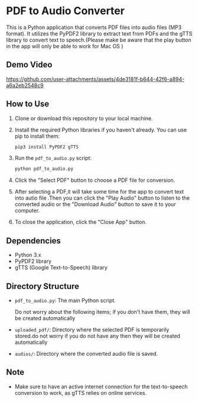 
# PDF to Audio Converter

This is a Python application that converts PDF files into audio files (MP3 format). It utilizes the PyPDF2 library to extract text from PDFs and the gTTS library to convert text to speech.(Please make be aware that the play button in the app will only be able to work for Mac OS )


## Demo Video



https://github.com/user-attachments/assets/4de3181f-b644-42f6-a894-a6a2eb2548c9



## How to Use

1. Clone or download this repository to your local machine.

2. Install the required Python libraries if you haven't already. You can use pip to install them:

   ```bash
   pip3 install PyPDF2 gTTS
   ```

3. Run the `pdf_to_audio.py` script:

   ```bash
   python pdf_to_audio.py
   ```

4. Click the "Select PDF" button to choose a PDF file for conversion.

5. After selecting a PDF,it will take some time for the app to convert text into autio file .Then  you can click the "Play Audio" button to listen to the converted audio or the "Download Audio" button to save it to your computer.

6. To close the application, click the "Close App" button.

## Dependencies

- Python 3.x
- PyPDF2 library
- gTTS (Google Text-to-Speech) library

## Directory Structure

- `pdf_to_audio.py`: The main Python script.
  
  Do not worry about the following items; if you don't have them, they will be created automatically
- `uploaded_pdf/`: Directory where the selected PDF is temporarily stored.do not worry if you do not have any then they will be created automatically
- `audios/`: Directory where the converted audio file is saved.

## Note

- Make sure to have an active internet connection for the text-to-speech conversion to work, as gTTS relies on online services.

